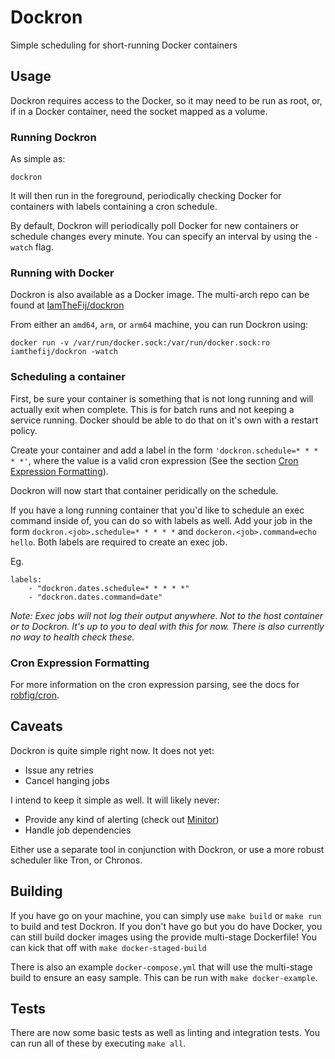 # Dockron

Simple scheduling for short-running Docker containers

## Usage

Dockron requires access to the Docker, so it may need to be run as root, or, if in a Docker container, need the socket mapped as a volume.

### Running Dockron

As simple as:

    dockron

It will then run in the foreground, periodically checking Docker for containers with labels containing a cron schedule.

By default, Dockron will periodically poll Docker for new containers or schedule changes every minute. You can specify an interval by using the `-watch` flag.

### Running with Docker

Dockron is also available as a Docker image. The multi-arch repo can be found at [IamTheFij/dockron](https://hub.docker.com/r/iamthefij/dockron)

From either an `amd64`, `arm`, or `arm64` machine, you can run Dockron using:

    docker run -v /var/run/docker.sock:/var/run/docker.sock:ro iamthefij/dockron -watch

### Scheduling a container

First, be sure your container is something that is not long running and will actually exit when complete. This is for batch runs and not keeping a service running. Docker should be able to do that on it's own with a restart policy.

Create your container and add a label in the form `'dockron.schedule=* * * * *'`, where the value is a valid cron expression (See the section [Cron Expression Formatting](#cron-expression-formatting)).

Dockron will now start that container peridically on the schedule.

If you have a long running container that you'd like to schedule an exec command inside of, you can do so with labels as well. Add your job in the form `dockron.<job>.schedule=* * * * *` and `dockeron.<job>.command=echo hello`. Both labels are required to create an exec job.

Eg.

    labels:
        - "dockron.dates.schedule=* * * * *"
        - "dockron.dates.command=date"

_Note: Exec jobs will not log their output anywhere. Not to the host container or to Dockron. It's up to you to deal with this for now. There is also currently no way to health check these._

### Cron Expression Formatting

For more information on the cron expression parsing, see the docs for [robfig/cron](https://godoc.org/github.com/robfig/cron).

## Caveats

Dockron is quite simple right now. It does not yet:

* Issue any retries
* Cancel hanging jobs

I intend to keep it simple as well. It will likely never:

* Provide any kind of alerting (check out [Minitor](https://git.iamthefij.com/IamTheFij/minitor))
* Handle job dependencies

Either use a separate tool in conjunction with Dockron, or use a more robust scheduler like Tron, or Chronos.

## Building

If you have go on your machine, you can simply use `make build` or `make run` to build and test Dockron. If you don't have go but you do have Docker, you can still build docker images using the provide multi-stage Dockerfile! You can kick that off with `make docker-staged-build`

There is also an example `docker-compose.yml` that will use the multi-stage build to ensure an easy sample. This can be run with `make docker-example`.

## Tests

There are now some basic tests as well as linting and integration tests. You can run all of these by executing `make all`.
